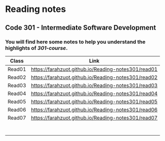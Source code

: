 # Reading notes
## Code 301 - Intermediate Software Development

### You will find here some notes to help you understand the **highlights** of *301-course*.

| Class  |                      Link                             |
| ---    |  ---------------------------------------------------  |
| Read01 |  https://farahzuot.github.io/Reading-notes301/read01  |
| Read02 |  https://farahzuot.github.io/Reading-notes301/read02  |
| Read03 |  https://farahzuot.github.io/Reading-notes301/read03  |
| Read04 |  https://farahzuot.github.io/Reading-notes301/read04  |
| Read05 |  https://farahzuot.github.io/Reading-notes301/read05  |
| Read06 |  https://farahzuot.github.io/Reading-notes301/read06  |
| Read07 |  https://farahzuot.github.io/Reading-notes301/read07  |
|        |                                                       |
|        |                                                       |
|        |                                                       |
|        |                                                       |
|        |                                                       |
|        |                                                       |
|        |                                                       |
